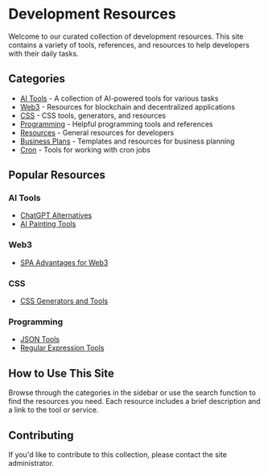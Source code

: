 # Development Resources

Welcome to our curated collection of development resources. This site contains a variety of tools, references, and resources to help developers with their daily tasks.

## Categories

- [AI Tools](/docs/AI) - A collection of AI-powered tools for various tasks
- [Web3](/docs/web3) - Resources for blockchain and decentralized applications
- [CSS](/docs/CSS) - CSS tools, generators, and resources
- [Programming](/docs/编程) - Helpful programming tools and references
- [Resources](/docs/资源) - General resources for developers
- [Business Plans](/docs/business-plan) - Templates and resources for business planning
- [Cron](/docs/cron) - Tools for working with cron jobs

## Popular Resources

### AI Tools
- [ChatGPT Alternatives](/docs/AI/chatGPT)
- [AI Painting Tools](/docs/AI#ai-painting)

### Web3
- [SPA Advantages for Web3](/docs/web3/spa-advantages)

### CSS
- [CSS Generators and Tools](/docs/CSS)

### Programming
- [JSON Tools](/docs/编程/JSON)
- [Regular Expression Tools](/docs/编程/正则)

## How to Use This Site

Browse through the categories in the sidebar or use the search function to find the resources you need. Each resource includes a brief description and a link to the tool or service.

## Contributing

If you'd like to contribute to this collection, please contact the site administrator.